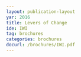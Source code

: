 ```yaml
---
layout: publication-layout
yar: 2016
title: Levers of Change
ide: IWI
tag: brochures
categories: brochures
docurl: /brochures/IWI.pdf
---
```

